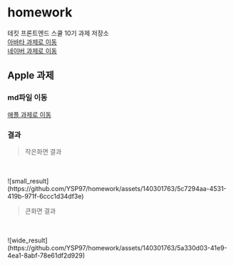 # homework
테킷 프론트엔드 스쿨 10기 과제 저장소</br>
[아바타 과제로 이동](./avatars/avatars.md)<br>
[네이버 과제로 이동](./naver/naver.md)<br>

## Apple 과제
### md파일 이동
[애플 과제로 이동](./apple/apple.md)
<br/>

### 결과
> 작은화면 결과
</br>
</br>
![small_result](https://github.com/YSP97/homework/assets/140301763/5c7294aa-4531-419b-971f-6ccc1d34df3e)

>큰화면 결과
</br>
</br>
![wide_result](https://github.com/YSP97/homework/assets/140301763/5a330d03-41e9-4ea1-8abf-78e61df2d929)
